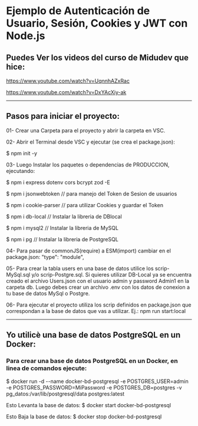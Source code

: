 # Ejemplo de Autenticación de Usuario, Sesión, Cookies y JWT con Node.js

## Puedes Ver los videos del curso de Midudev que hice:
https://www.youtube.com/watch?v=UqnnhAZxRac

https://www.youtube.com/watch?v=DxYAcXiy-ak

---

## Pasos para iniciar el proyecto:

01- Crear una Carpeta para el proyecto y abrir la carpeta en VSC.

02- Abrir el Terminal desde VSC y ejecutar (se crea el package.json):

  $ npm init -y

03- Luego Instalar los paquetes o dependencias de PRODUCCION, ejecutando:

  $ npm i express dotenv cors bcrypt zod -E

  $ npm i jsonwebtoken    // para manejo del Token de Sesion de usuarios

  $ npm i cookie-parser   // para utilizar Cookies y guardar el Token

  $ npm i db-local        // Instalar la libreria de DBlocal

  $ npm i mysql2          // Instalar la libreria de MySQL

  $ npm i pg              // Instalar la libreria de PostgreSQL

04- Para pasar de commonJS(require) a ESM(import) cambiar en el package.json:
  "type": "module",

05- Para crear la tabla users en una base de datos utilice los scrip-MySql.sql y/o scrip-Postgre.sql.
  Si quieres utilizar DB-Local ya se encuentra creado el archivo Users.json con el usuario admin y password Admin1 en la carpeta db. 
  Luego debes crear un archivo .env con los datos de conexion a tu base de datos MySql o Postgre.

06- Para ejecutar el proyecto utiliza los scrip definidos en package.json que correspondan a la base de datos que vas a utilizar. Ej.: npm run start:local

---

## Yo utilicè una base de datos PostgreSQL en un Docker:
### Para crear una base de datos PostgreSQL en un Docker, en linea de comandos ejecute:

$ docker run -d --name docker-bd-postgresql -e POSTGRES_USER=admin -e POSTGRES_PASSWORD=MiPassword -e POSTGRES_DB=postgres -v pg_datos:/var/lib/postgresql/data postgres:latest

Esto Levanta la base de datos:
$ docker start docker-bd-postgresql 

Esto Baja la base de datos:
$ docker stop docker-bd-postgresql  

